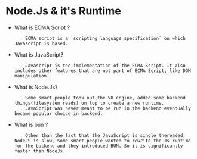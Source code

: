 
# Node.Js & it's Runtime

- What is ECMA Script ?
        
        . ECMA script is a `scripting language specification` on which Javascript is based.

- What is JavaScript?

        . Javascript is the implementation of the ECMA Script. It also includes other features that are not part of ECMA Script, like DOM manipulation.

- What is Node.Js?

        . Some smart people took out the V8 engine, added some backend things(filesystem reads) on top to create a new runtime.
        . JavaScript was never meant to be run in the backend eventually became popular choice in backend.
  
- What is bun ?

        . Other than the fact that the JavaScript is single thereaded, NodeJS is slow, Some smart people wanted to rewrite the Js runtime for the backend and they introduced BUN. So it is significantly faster than NodeJs.




